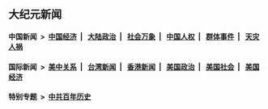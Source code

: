 ## 大纪元新闻

#### 中国新闻 &nbsp;>&nbsp; [中国经济](indexes/ncid283/README.md?08160045) &nbsp;| &nbsp; [大陆政治](indexes/ncid277/README.md?08160045) &nbsp;| &nbsp; [社会万象](indexes/ncid282/README.md?08160045) &nbsp;| &nbsp; [中国人权](indexes/ncid278/README.md?08160045) &nbsp;| &nbsp; [群体事件](indexes/ncid279/README.md?08160045) &nbsp;| &nbsp; [天灾人祸](indexes/ncid280/README.md?08160045)

#### 国际新闻 &nbsp;>&nbsp; [美中关系](indexes/nf1412576/README.md?08160045) &nbsp;| &nbsp; [台湾新闻](indexes/ncid1349361/README.md?08160045) &nbsp;| &nbsp; [香港新闻](indexes/ncid1349362/README.md?08160045) &nbsp;| &nbsp; [美国政治](indexes/ncid1078159/README.md?08160045) &nbsp;| &nbsp; [美国社会](indexes/ncid1078160/README.md?08160045) &nbsp;| &nbsp; [美国经济](indexes/ncid1078158/README.md?08160045)

#### 特别专题 &nbsp;>&nbsp; [中共百年历史](https://github.com/epoch-news/epoch-special/blob/master/README.md?08160045)  
